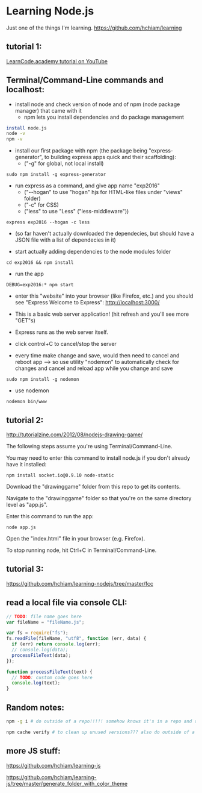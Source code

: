 # Learning Node.js

Just one of the things I'm learning. https://github.com/hchiam/learning

## tutorial 1:

[LearnCode.academy tutorial on YouTube](https://www.youtube.com/watch?annotation_id=annotation_444363647&feature=iv&index=3&list=PLoYCgNOIyGAApoDfJHjmMgGNlYenKg5jO&src_vid=pU9Q6oiQNd0&v=FqMIyTH9wSg)

## Terminal/Command-Line commands and localhost:

- install node and check version of node and of npm (node package manager) that came with it
  - npm lets you install dependencies and do package management

```sh
install node.js
node -v
npm -v
```

- install our first package with npm (the package being "express-generator", to building express apps quick and their scaffolding):
  - ("-g" for global, not local install)

```
sudo npm install -g express-generator
```

- run express as a command, and give app name "exp2016"
  - ("--hogan" to use "hogan" hjs for HTML-like files under "views" folder)
  - ("-c" for CSS)
  - ("less" to use "Less" ("less-middleware"))

```
express exp2016 --hogan -c less
```

- (so far haven't actually downloaded the dependecies, but should have a JSON file with a list of dependecies in it)

- start actually adding dependencies to the node modules folder

```
cd exp2016 && npm install
```

- run the app

```
DEBUG=exp2016:* npm start
```

- enter this "website" into your browser (like Firefox, etc.) and you should see "Express Welcome to Express":
  [http://localhost:3000/](http://localhost:3000/)

- This is a basic web server application! (hit refresh and you'll see more "GET"s)
- Express runs as the web server itself.

- click control+C to cancel/stop the server

- every time make change and save, would then need to cancel and reboot app --> so use utility "nodemon" to automatically check for changes and cancel and reload app while you change and save

```
sudo npm install -g nodemon
```

- use nodemon

```
nodemon bin/www
```

## tutorial 2:

http://tutorialzine.com/2012/08/nodejs-drawing-game/

The following steps assume you're using Terminal/Command-Line.

You may need to enter this command to install node.js if you don't already have it installed:

`npm install socket.io@0.9.10 node-static`

Download the "drawinggame" folder from this repo to get its contents.

Navigate to the "drawinggame" folder so that you're on the same directory level as "app.js".

Enter this command to run the app:

`node app.js `

Open the "index.html" file in your browser (e.g. Firefox).

To stop running node, hit Ctrl+C in Terminal/Command-Line.

## tutorial 3:

https://github.com/hchiam/learning-nodejs/tree/master/fcc

## read a local file via console CLI:

```js
// TODO: file name goes here
var fileName = "fileName.js";

var fs = require("fs");
fs.readFile(fileName, "utf8", function (err, data) {
  if (err) return console.log(err);
  // console.log(data);
  processFileText(data);
});

function processFileText(text) {
  // TODO: custom code goes here
  console.log(text);
}
```

## Random notes:

```bash
npm -g i # do outside of a repo!!!!! somehow knows it's in a repo and does weird things, or at least in older npm versions

npm cache verify # to clean up unused versions??? also do outside of a repo
```

## more JS stuff:

https://github.com/hchiam/learning-js

https://github.com/hchiam/learning-js/tree/master/generate_folder_with_color_theme
